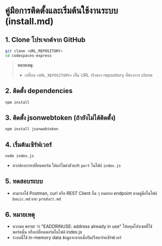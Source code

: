 # คู่มือการติดตั้งและเริ่มต้นใช้งานระบบ (install.md)

## 1. Clone โปรเจกต์จาก GitHub

```bash
git clone <URL_REPOSITORY>
cd codespaces-express
```
> **หมายเหตุ:**
> - เปลี่ยน `<URL_REPOSITORY>` เป็น URL จริงของ repository ที่ต้องการ clone

## 2. ติดตั้ง dependencies

```bash
npm install
```

## 3. ติดตั้ง jsonwebtoken (ถ้ายังไม่ได้ติดตั้ง)

```bash
npm install jsonwebtoken
```

## 4. เริ่มต้นเซิร์ฟเวอร์

```bash
node index.js
```

- หากต้องการเปลี่ยนพอร์ต ให้แก้ไขค่าตัวแปร `port` ในไฟล์ `index.js`

## 5. ทดสอบระบบ
- สามารถใช้ Postman, curl หรือ REST Client อื่น ๆ ทดสอบ endpoint ตามคู่มือในไฟล์ `basic.md` และ `product.md`

## 6. หมายเหตุ
- หากพบ error ว่า "EADDRINUSE: address already in use" ให้หยุดโปรเซสที่ใช้พอร์ตนั้น หรือเปลี่ยนพอร์ตในไฟล์ index.js
- ระบบนี้ใช้ in-memory data ข้อมูลจะหายเมื่อปิด/รีสตาร์ทเซิร์ฟเวอร์
